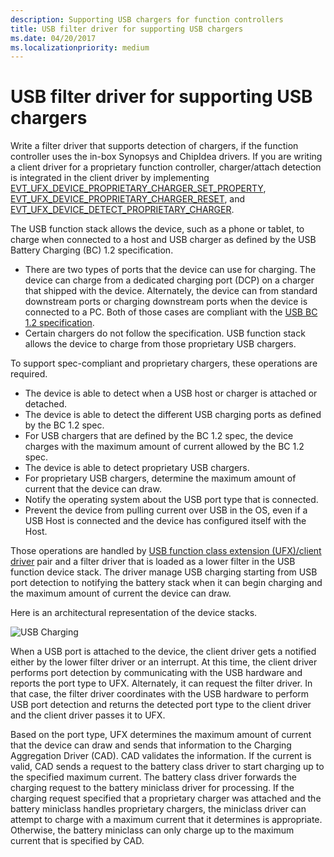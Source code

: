 ```yaml
---
description: Supporting USB chargers for function controllers
title: USB filter driver for supporting USB chargers
ms.date: 04/20/2017
ms.localizationpriority: medium
---
```



# USB filter driver for supporting USB chargers

Write a filter driver that supports detection of chargers, if the function controller uses the in-box Synopsys and ChipIdea drivers. If you are writing a client driver for a proprietary function controller, charger/attach detection is integrated in the client driver by implementing [EVT_UFX_DEVICE_PROPRIETARY_CHARGER_SET_PROPERTY](/windows-hardware/drivers/ddi/ufxclient/nc-ufxclient-evt_ufx_device_proprietary_charger_set_property), [EVT_UFX_DEVICE_PROPRIETARY_CHARGER_RESET](/windows-hardware/drivers/ddi/ufxclient/nc-ufxclient-evt_ufx_device_proprietary_charger_reset), and [EVT_UFX_DEVICE_DETECT_PROPRIETARY_CHARGER](/windows-hardware/drivers/ddi/ufxclient/nc-ufxclient-evt_ufx_device_proprietary_charger_detect).

The USB function stack allows the device, such as a phone or tablet, to charge when connected to a host and USB charger as defined by the USB Battery Charging (BC) 1.2 specification. 

- There are two types of ports that the device can use for charging. The device can charge from a dedicated charging port (DCP) on a charger that shipped with the device. Alternately, the device can from standard downstream ports or charging downstream ports when the device is connected to a PC. Both of those cases are compliant with the [USB BC 1.2 specification](https://www.usb.org/developers/docs/devclass_docs/USB_Battery_Charging_1.2.pdf). 
- Certain chargers do not follow the specification. USB function stack allows the device to charge from those proprietary USB chargers. 

To support spec-compliant and proprietary chargers, these operations are required. 

- The device is able to detect when a USB host or charger is attached or detached. 
- The device is able to detect the different USB charging ports as defined by the BC 1.2 spec. 
- For USB chargers that are defined by the BC 1.2 spec, the device charges with the maximum amount of current allowed by the BC 1.2 spec. 
- The device is able to detect proprietary USB chargers. 
- For proprietary USB chargers, determine the maximum amount of current that the device can draw. 
- Notify the operating system about the USB port type that is connected. 
- Prevent the device from pulling current over USB in the OS, even if a USB Host is connected and the device has configured itself with the Host. 

Those operations are handled by [USB function class extension (UFX)/client driver](developing-windows-drivers-for-usb-function-controllers.md) pair and a filter driver that is loaded as a lower filter in the USB function device stack. The driver manage USB charging starting from USB port detection to notifying the battery stack when it can begin charging and the maximum amount of current the device can draw. 

Here is an architectural representation of the device stacks.

![USB Charging](images/charger.png)

When a USB port is attached to the device, the client driver gets a notified either by the lower filter driver or an interrupt. At this time, the client driver performs port detection by communicating with the USB hardware and reports the port type to UFX. Alternately, it can request the filter driver. In that case, the filter driver coordinates with the USB hardware to perform USB port detection and returns the detected port type to the client driver and the client driver passes it to UFX. 

Based on the port type, UFX determines the maximum amount of current that the device can draw and sends that information to the Charging Aggregation Driver (CAD). CAD validates the information. If the current is valid, CAD sends a request to the battery class driver to start charging up to the specified maximum current. The battery class driver forwards the charging request to the battery miniclass driver for processing. If the charging request specified that a proprietary charger was attached and the battery miniclass handles proprietary chargers, the miniclass driver can attempt to charge with a maximum current that it determines is appropriate. Otherwise, the battery miniclass can only charge up to the maximum current that is specified by CAD.